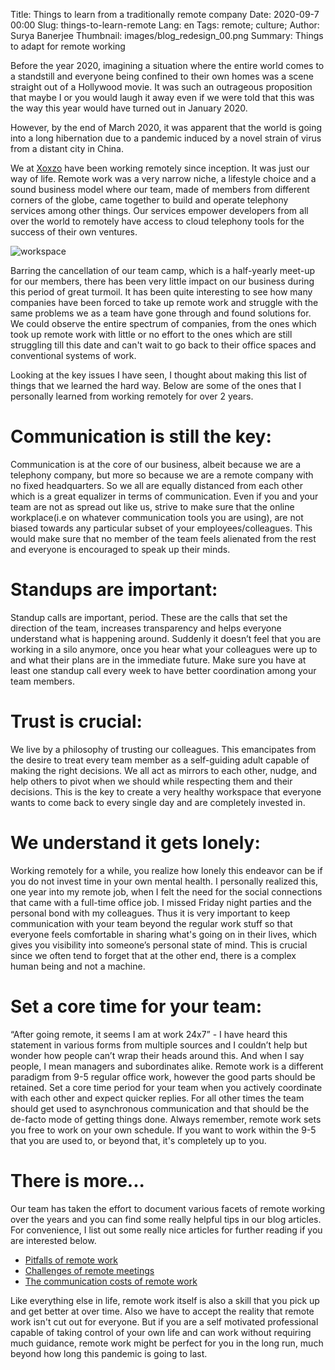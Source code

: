 Title: Things to learn from a traditionally remote company
Date: 2020-09-7 00:00 
Slug: things-to-learn-remote
Lang: en 
Tags: remote; culture; 
Author: Surya Banerjee
Thumbnail: images/blog_redesign_00.png
Summary: Things to adapt for remote working

Before the year 2020, imagining a situation where the entire world comes to a standstill and everyone being confined to their own homes was a scene straight out of a Hollywood movie. It was such an outrageous proposition that maybe I or you would laugh it away even if we were told that this was the way this year would have turned out in January 2020.

However, by the end of March 2020, it was apparent that the world is going into a long hibernation due to a pandemic induced by a novel strain of virus from a distant city in China. 

We at [Xoxzo](https://www.xoxzo.com/en/) have been working remotely since inception. It was just our way of life. Remote work was a very narrow niche, a lifestyle choice and a sound business model where our team, made of members from different corners of the globe, came together to build and operate telephony services among other things. Our services empower developers from all over the world to remotely have access to cloud telephony tools for the success of their own ventures.

![workspace](/images/surya_workstation.jpg)

Barring the cancellation of our team camp, which is a half-yearly meet-up for our members, there has been very little impact on our business during this period of great turmoil. It has been quite interesting to see how many companies have been forced to take up remote work and struggle with the same problems we as a team have gone through and found solutions for. We could observe the entire spectrum of companies, from the ones which took up remote work with little or no effort to the ones which are still struggling till this date and can't wait to go back to their office spaces and conventional systems of work.

Looking at the key issues I have seen, I thought about making this list of things that we learned the hard way. Below are some of the ones that I personally learned from working remotely for over 2 years.


# Communication is still the key:
Communication is at the core of our business, albeit because we are a telephony company, but more so because we are a remote company with no fixed headquarters. So we all are equally distanced from each other which is a great equalizer in terms of communication. Even if you and your team are not as spread out like us, strive to make sure that the online workplace(i.e on whatever communication tools you are using), are not biased towards any particular subset of your employees/colleagues. This would make sure that no member of the team feels alienated from the rest and everyone is encouraged to speak up their minds.


# Standups are important:
Standup calls are important, period. These are the calls that set the direction of the team, increases transparency and helps everyone understand what is happening around. Suddenly it doesn’t feel that you are working in a silo anymore, once you hear what your colleagues were up to and what their plans are in the immediate future.  Make sure you have at least one standup call every week to have better coordination among your team members.


# Trust is crucial:
We live by a philosophy of trusting our colleagues. This emancipates from the desire to treat every team member as a self-guiding adult capable of making the right decisions. We all act as mirrors to each other, nudge, and help others to pivot when we should while respecting them and their decisions. This is the key to create a very healthy workspace that everyone wants to come back to every single day and are completely invested in.


# We understand it gets lonely:
Working remotely for a while, you realize how lonely this endeavor can be if you do not invest time in your own mental health. I personally realized this, one year into my remote job, when I felt the need for the social connections that came with a full-time office job. I missed Friday night parties and the personal bond with my colleagues. Thus it is very important to keep communication with your team beyond the regular work stuff so that everyone feels comfortable in sharing what's going on in their lives, which gives you visibility into someone’s personal state of mind. This is crucial since we often tend to forget that at the other end, there is a complex human being and not a machine.


# Set a core time for your team:
“After going remote, it seems I am at work 24x7” - I have heard this statement in various forms from multiple sources and I couldn’t help but wonder how people can’t wrap their heads around this. And when I say people, I mean managers and subordinates alike. Remote work is a different paradigm from 9-5 regular office work, however the good parts should be retained. Set a core time period for your team when you actively coordinate with each other and expect quicker replies. For all other times the team should get used to asynchronous communication and that should be the de-facto mode of getting things done. Always remember, remote work sets you free to work on your own schedule. If you want to work within the 9-5 that you are used to, or beyond that, it's completely up to you.


# There is more...
Our team has taken the effort to document various facets of remote working over the years and you can find some really helpful tips in our blog articles. For convenience, I list out some really nice articles for further reading if you are interested below.

- [Pitfalls of remote work](https://blog.xoxzo.com/en/2018/11/30/pitfalls-remote-work/)
- [Challenges of remote meetings](https://blog.xoxzo.com/en/2017/09/28/5-challenges-of-remote-meetings/)
- [The communication costs of remote work](https://blog.xoxzo.com/en/2016/04/22/the-communication-costs-of-remote-work/)

Like everything else in life, remote work itself is also a skill that you pick up and get better at over time. Also we have to accept the reality that remote work isn't cut out for everyone. But if you are a self motivated professional capable of taking control of your own life and can work without requiring much guidance, remote work might be perfect for you in the long run, much beyond how long this pandemic is going to last.

